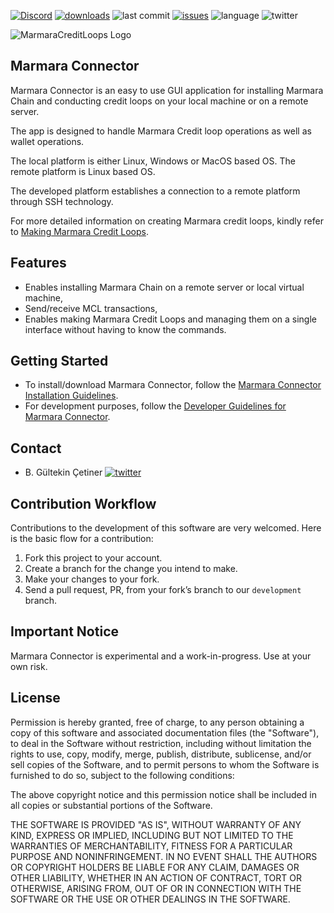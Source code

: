 [![Discord](https://img.shields.io/discord/492624619149459458.svg?label=&logo=discord&logoColor=ffffff&color=7389D8&labelColor=6A7EC2)](https://discord.com/invite/eMJ5yjyJVM)
[![downloads](https://img.shields.io/github/downloads/marmarachain/marmara-connector/total?color=brightgreen&style=plastic)]()
![last commit](https://img.shields.io/github/last-commit/marmarachain/marmara-connector?color=blue)
[![issues](https://img.shields.io/github/issues/marmarachain/marmara-connector?color=yellow)](https://github.com/marmarachain/marmara-connector/issues)
![language](https://img.shields.io/github/languages/top/marmarachain/marmara-connector)
![twitter](https://img.shields.io/twitter/follow/marmarachain?label=marmarachain&style=social)

![MarmaraCreditLoops Logo](https://raw.githubusercontent.com/marmarachain/marmara/master/MCL-Logo.png "Marmara Credit Loops Logo")

## Marmara Connector
Marmara Connector is an easy to use GUI application for installing Marmara Chain and conducting credit loops on your local machine or on a remote server. 

The app is designed to handle Marmara Credit loop operations as well as wallet operations.

The local platform is either Linux, Windows or MacOS based OS. The remote platform is Linux based OS.

The developed platform establishes a connection to a remote platform through SSH technology.

For more detailed information on creating Marmara credit loops, kindly refer to [Making Marmara Credit Loops](https://github.com/marmarachain/marmara/wiki/How-to-make-Marmara-Credit-Loops?). 

## Features
- Enables installing Marmara Chain on a remote server or local virtual machine,
- Send/receive MCL transactions,
- Enables making Marmara Credit Loops and managing them on a single interface without having to know the commands.

## Getting Started

- To install/download Marmara Connector, follow the [Marmara Connector Installation Guidelines](https://github.com/marmarachain/marmara-connector/wiki).
- For development purposes, follow the [Developer Guidelines for Marmara Connector](https://github.com/marmarachain/marmara-connector/wiki/Getting-Started-with-Marmara-Connector-Development).

## Contact
- B. Gültekin Çetiner [![twitter](https://img.shields.io/twitter/follow/drcetiner?style=social)](https://twitter.com/drcetiner )

Contribution Workflow
---
Contributions to the development of this software are very welcomed. Here is the basic flow for a contribution:

1. Fork this project to your account.
2. Create a branch for the change you intend to make.
3. Make your changes to your fork.
4. Send a pull request, PR, from your fork’s branch to our `development` branch.

Important Notice
---
Marmara Connector is experimental and a work-in-progress. Use at your own risk. 
 
License
---
Permission is hereby granted, free of charge, to any person obtaining a copy of this software and associated documentation files (the "Software"), to deal in the Software without restriction, including without limitation the rights to use, copy, modify, merge, publish, distribute, sublicense, and/or sell copies of the Software, and to permit persons to whom the Software is furnished to do so, subject to the following conditions:

The above copyright notice and this permission notice shall be included in all copies or substantial portions of the Software.

THE SOFTWARE IS PROVIDED "AS IS", WITHOUT WARRANTY OF ANY KIND, EXPRESS OR IMPLIED, INCLUDING BUT NOT LIMITED TO THE WARRANTIES OF MERCHANTABILITY, FITNESS FOR A PARTICULAR PURPOSE AND NONINFRINGEMENT. IN NO EVENT SHALL THE AUTHORS OR COPYRIGHT HOLDERS BE LIABLE FOR ANY CLAIM, DAMAGES OR OTHER LIABILITY, WHETHER IN AN ACTION OF CONTRACT, TORT OR OTHERWISE, ARISING FROM, OUT OF OR IN CONNECTION WITH THE SOFTWARE OR THE USE OR OTHER DEALINGS IN THE SOFTWARE.
